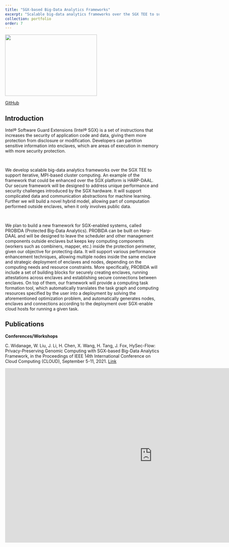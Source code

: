 ```yaml
---
title: "SGX-based Big-Data Analytics Frameworks"
excerpt: "Scalable big-data analytics frameworks over the SGX TEE to support iterative, MPI-based cluster computing<br/><img src='/JudyFox/images/SGX.png' width='100' height='75'>"
collection: portfolio
order: 7
---
```


<img src='/JudyFox/images/SGX.png' width='300' height='200'>

[GitHub](https://github.com/Data-ScienceHub/HySec-Flow)

## Introduction

Intel® Software Guard Extensions (Intel® SGX) is a set of instructions that increases the security of application code and data, giving them more protection from disclosure or modification. Developers can partition sensitive information into enclaves, which are areas of execution in memory with more security protection.

​

We develop scalable big-data analytics frameworks over the SGX TEE to support iterative, MPI-based cluster computing. An example of the framework that could be enhanced over the SGX platform is HARP-DAAL. Our secure framework will be designed to address unique performance and security challenges introduced by the SGX hardware. It will support complicated data and communication abstractions for machine learning. Further we will build a novel hybrid model, allowing part of computation performed outside enclaves, when it only involves public data.

​

We plan to build a new framework for SGX-enabled systems, called PROBIDA (Protected Big-Data Analytics). PROBIDA can be built on Harp-DAAL and will be designed to leave the scheduler and other management components outside enclaves but keeps key computing components (workers such as combiners, mapper, etc.) inside the protection perimeter, given our objective for protecting data. It will support various performance enhancement techniques, allowing multiple nodes inside the same enclave and strategic deployment of enclaves and nodes, depending on the computing needs and resource constraints. More specifically, PROBIDA will include a set of building blocks for securely creating enclaves, running attestations across enclaves and establishing secure connections between enclaves. On top of them, our framework will provide a computing task formation tool, which automatically translates the task graph and computing resources specified by the user into a deployment by solving the aforementioned optimization problem, and automatically generates nodes, enclaves and connections according to the deployment over SGX-enable cloud hosts for running a given task.

## Publications

**Conferences/Workshops** 

C. Widanage, W. Liu, J. Li, H. Chen, X. Wang, H. Tang, J. Fox, HySec-Flow: Privacy-Preserving Genomic Computing with SGX-based Big-Data Analytics Framework, in the Proceedings of IEEE 14th International Conference on Cloud Computing (CLOUD), September 5-11, 2021. [Link](https://12d5b035-1d29-4346-a54b-4563c7f1da9e.filesusr.com/ugd/078a65_dd262fda0ebf4c6a9976e2f62c9a5056.pdf)

<iframe 
src="https://docs.google.com/presentation/d/e/2PACX-1vQIbq-sPt9LgNye1wYNFA4FNg2K7mzLzK3P0Oc_sRt_MHXevQCFisJIEbsk35cSbw/embed?start=true&loop=false&delayms=3000"
    frameborder="0"
    width="960"
    height="569"
    allowfullscreen="true"
    mozallowfullscreen="true"
    webkitallowfullscreen="true">
  </iframe>